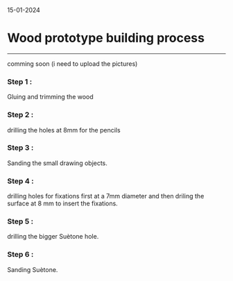 15-01-2024
# Wood prototype building process
---

comming soon (i need to upload the pictures)

### Step 1 :

Gluing and trimming the wood

### Step 2 :

drilling the holes at 8mm for the pencils

### Step 3 :

Sanding the small drawing objects.

### Step 4 :

drilling holes for fixations first at a 7mm diameter and then driling the surface at 8 mm to insert the fixations.

### Step 5 :

drilling the bigger Suètone hole.

### Step 6 : 

Sanding Suètone.